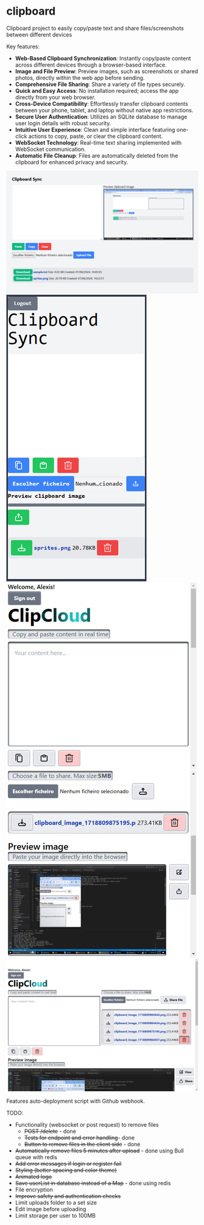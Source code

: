 # clipboard
Clipboard project to easily copy/paste text and share files/screenshots between different devices

Key features:
- **Web-Based Clipboard Synchronization**: Instantly copy/paste content across different devices through a browser-based interface.
- **Image and File Preview**: Preview images, such as screenshots or shared photos, directly within the web app before sending.
- **Comprehensive File Sharing**: Share a variety of file types securely.
- **Quick and Easy Access**: No installation required; access the app directly from your web browser.
- **Cross-Device Compatibility**: Effortlessly transfer clipboard contents between your phone, tablet, and laptop without native app restrictions.
- **Secure User Authentication**: Utilizes an SQLite database to manage user login details with robust security.
- **Intuitive User Experience**: Clean and simple interface featuring one-click actions to copy, paste, or clear the clipboard content.
- **WebSocket Technology**: Real-time text sharing implemented with WebSocket communication.
- **Automatic File Cleanup**: Files are automatically deleted from the clipboard for enhanced privacy and security.

![alt text](image-1.png)
![alt text](image-2.png)
![alt text](image-3.png)
![alt text](image-4.png)
![alt text](image-5.png)

Features auto-deployment script with Github webhook.


TODO:
- Functionality (websocket or post request) to remove files
  - ~~POST /delete~~ - done
  - ~~Tests for endpoint and error handling~~- done
  - ~~Button to remove files in the client side~~ - done
- ~~Automatically remove files 5 minutes after upload~~ - done using Bull queue with redis
- ~~Add error messages if login or register fail~~
- ~~Styling (better spacing and color theme)~~
- ~~Animated logo~~
- ~~Save userList in database instead of a Map~~ - done using redis
- File encryption
- ~~Improve safety and authentication checks~~
- Limit uploads folder to a set size
- Edit image before uploading
- Limit storage per user to 100MB